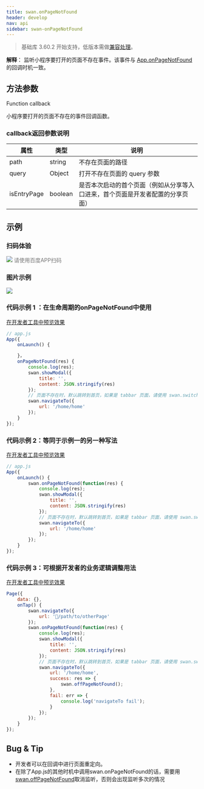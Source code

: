 ```yaml
---
title: swan.onPageNotFound
header: develop
nav: api
sidebar: swan-onPageNotFound
---
```



> 基础库 3.60.2 开始支持，低版本需做[兼容处理](https://smartprogram.baidu.com/docs/develop/swan/compatibility/)。

**解释**：   监听小程序要打开的页面不存在事件。该事件与 [App.onPageNotFound](/develop/framework/app_service_register/) 的回调时机一致。



##  方法参数
   
Function callback

小程序要打开的页面不存在的事件回调函数。

###  callback返回参数说明 

|属性|类型|说明|
|----|----|----|
|path|string|不存在页面的路径|
|query|Object|打开不存在页面的 query 参数|
|isEntryPage|boolean|是否本次启动的首个页面（例如从分享等入口进来，首个页面是开发者配置的分享页面）|

## 示例



### 扫码体验

<div class='scan-code-container'>
    <img src="https://b.bdstatic.com/miniapp/assets/images/doc_demo/onPageNotFound.png" class="demo-qrcode-image" />
    <font color=#777 12px>请使用百度APP扫码</font>
</div>

###  图片示例  

<div class="m-doc-custom-examples">
    <div class="m-doc-custom-examples-correct">
        <img src="https://b.bdstatic.com/miniapp/images/onPageNotFound.gif">
    </div>
    <div class="m-doc-custom-examples-correct">
        <img src=" ">
    </div>
    <div class="m-doc-custom-examples-correct">
        <img src=" ">
    </div>     
</div>

###  代码示例 1 ：在生命周期的onPageNotFound中使用

 
<a href="swanide://fragment/1e8c3ffbb08f5f2ad67a325f4e4f8c231572839598490" title="在开发者工具中预览效果" target="_self">在开发者工具中预览效果</a>

```js
// app.js
App({
    onLaunch() {

    }，
    onPageNotFound(res) {
        console.log(res);
        swan.showModal({
            title: '',
            content: JSON.stringify(res)
        });
        // 页面不存在时，默认跳转到首页，如果是 tabbar 页面，请使用 swan.switchTab 进行跳转
        swan.navigateTo({
            url: '/home/home'
        });
    }
});

```

###  代码示例 2：等同于示例一的另一种写法   

<a href="swanide://fragment/7d29139d4769344ee69353e82515a0151572839669563" title="在开发者工具中预览效果" target="_self">在开发者工具中预览效果</a>

```js
// app.js
App({
    onLaunch() {
        swan.onPageNotFound(function(res) {
            console.log(res);
            swan.showModal({
                title: '',
                content: JSON.stringify(res)
            });
            // 页面不存在时，默认跳转到首页，如果是 tabbar 页面，请使用 swan.switchTab 进行跳转
            swan.navigateTo({
                url: '/home/home'
            });
        });
    }
});

```

### 代码示例 3：可根据开发者的业务逻辑调整用法  
 
<a href="swanide://fragment/eba6e1bd8fa9b56e7cb4c8815253db271572847251493" title="在开发者工具中预览效果" target="_self">在开发者工具中预览效果</a>

```js
Page({
    data: {},
    onTap() {
        swan.navigateTo({
            url: '/path/to/otherPage'
        });
        swan.onPageNotFound(function(res) {
            console.log(res);
            swan.showModal({
                title: '',
                content: JSON.stringify(res)
            });
            // 页面不存在时，默认跳转到首页，如果是 tabbar 页面，请使用 swan.switchTab 进行跳转
            swan.navigateTo({
                url: '/home/home',
                success: res => {
                    swan.offPageNotFound();
                },
                fail: err => {
                    console.log('navigateTo fail');
                }
            });
        });
    }
});

```

##  Bug & Tip  

- 开发者可以在回调中进行页面重定向。
- 在除了App.js的其他时机中调用swan.onPageNotFound的话，需要用[swan.offPageNotFound](https://smartprogram.baidu.com/docs/develop/api/base_app_event/swan-offPageNotFound/)取消监听，否则会出现监听多次的情况
